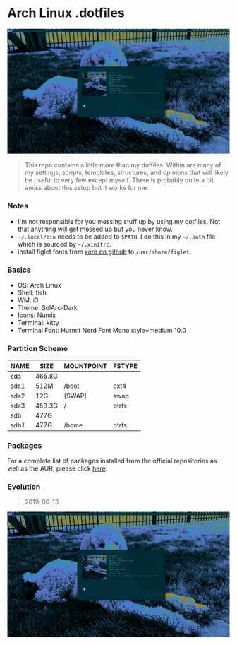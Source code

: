 # Arch Linux .dotfiles

![Screenshot](scrot.png)

> This repo contains a little more than my dotfiles. Within are many of my settings, scripts, templates, structures, and opinions that will likely be useful to very few except myself. There is probably quite a bit amiss about this setup but it works for me.

### Notes
- I'm not responsible for you messing stuff up by using my dotfiles. Not that anything will get messed up but you never know.
- `~/.local/bin` needs to be added to `$PATH`. I do this in my `~/.path` file which is sourced by `~/.xinitrc`.
- install figlet fonts from [xero on github](https://github.com/xero/figlet-fonts) to `/usr/share/figlet`.

### Basics
- OS: Arch Linux 
- Shell: fish 
- WM: i3 
- Theme: SolArc-Dark 
- Icons: Numix 
- Terminal: kitty 
- Terminal Font: Hurmit Nerd Font Mono:style=medium 10.0 

### Partition Scheme
| NAME | SIZE | MOUNTPOINT | FSTYPE |
|---|---|---|---|
| sda | 465.8G |   |   |
| sda1 | 512M | /boot | ext4 |
| sda2 | 12G | [SWAP] | swap |
| sda3 | 453.3G | / | btrfs |
| sdb | 477G |   |   |
| sdb1 | 477G | /home | btrfs |

### Packages
For a complete list of packages installed from the official repositories as well as the AUR, please click [here](https://github.com/cory-g/dots/tree/master/docs/Packages.md).

### Evolution
> 2019-06-13

![Screenshot](docs/scrot-history/2019-06-13.png)

